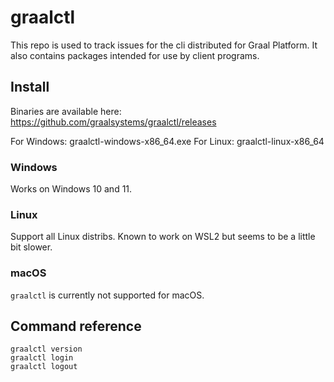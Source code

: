 # graalctl

This repo is used to track issues for the cli distributed for Graal Platform. It also contains packages intended for use by client programs.

## Install

Binaries are available here: https://github.com/graalsystems/graalctl/releases

For Windows: graalctl-windows-x86_64.exe
For Linux: graalctl-linux-x86_64

### Windows 

Works on Windows 10 and 11.

### Linux

Support all Linux distribs. Known to work on WSL2 but seems to be a little bit slower.

### macOS

`graalctl` is currently not supported for macOS.

## Command reference

    graalctl version
    graalctl login
    graalctl logout
